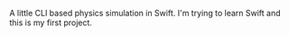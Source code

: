 A little CLI based physics simulation in Swift. I'm trying to learn Swift and this is my first project.
